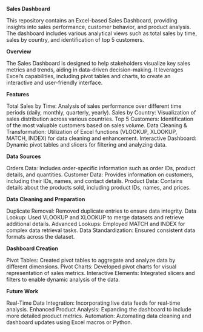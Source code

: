 **Sales Dashboard**

This repository contains an Excel-based Sales Dashboard, providing insights into sales performance, customer behavior, and product analysis. The dashboard includes various analytical views such as total sales by time, sales by country, and identification of top 5 customers.

**Overview**

The Sales Dashboard is designed to help stakeholders visualize key sales metrics and trends, aiding in data-driven decision-making. It leverages Excel’s capabilities, including pivot tables and charts, to create an interactive and user-friendly interface.

**Features**

Total Sales by Time: Analysis of sales performance over different time periods (daily, monthly, quarterly, yearly).
Sales by Country: Visualization of sales distribution across various countries.
Top 5 Customers: Identification of the most valuable customers based on sales volume.
Data Cleaning & Transformation: Utilization of Excel functions (VLOOKUP, XLOOKUP, MATCH, INDEX) for data cleaning and enhancement.
Interactive Dashboard: Dynamic pivot tables and slicers for filtering and analyzing data.

**Data Sources**

Orders Data: Includes order-specific information such as order IDs, product details, and quantities.
Customer Data: Provides information on customers, including their IDs, names, and contact details.
Product Data: Contains details about the products sold, including product IDs, names, and prices.

**Data Cleaning and Preparation**

Duplicate Removal: Removed duplicate entries to ensure data integrity.
Data Lookup: Used VLOOKUP and XLOOKUP to merge datasets and retrieve additional details.
Advanced Lookups: Employed MATCH and INDEX for complex data retrieval tasks.
Data Standardization: Ensured consistent data formats across the dataset.

**Dashboard Creation**

Pivot Tables: Created pivot tables to aggregate and analyze data by different dimensions.
Pivot Charts: Developed pivot charts for visual representation of sales metrics.
Interactive Elements: Integrated slicers and filters to enable dynamic analysis of the data.

**Future Work**

Real-Time Data Integration: Incorporating live data feeds for real-time analysis.
Enhanced Product Analysis: Expanding the dashboard to include more detailed product metrics.
Automation: Automating data cleaning and dashboard updates using Excel macros or Python.

